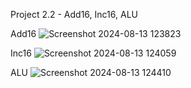 Project 2.2 - Add16, Inc16, ALU

Add16
![Screenshot 2024-08-13 123823](https://github.com/user-attachments/assets/a6a4a832-b59a-47c7-bcb6-9d9f7d756d0a)

Inc16
![Screenshot 2024-08-13 124059](https://github.com/user-attachments/assets/faf42cb5-fcaf-425c-b62f-b4e45a27a705)

ALU
![Screenshot 2024-08-13 124410](https://github.com/user-attachments/assets/600f3561-0cd2-4641-bc6d-15ac580af501)





